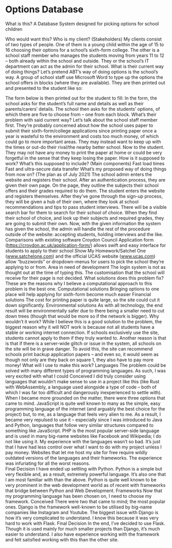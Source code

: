 # Options Database

What is this?
A Database System designed for picking options for school children

Who would want this? 
Who is my client? (Stakeholders)
My clients consist of two types of people. 
One of them is a young child within the age of 15 to 16 choosing their options for a school’s sixth-form college. 
The other is a school staff member who manages the students moving from years 11 to 12 – both already within the school and outside. They or the school’s IT department can act as the admin for their school.
What is their current way of doing things?
Let’s pretend ABT’s way of doing options is the school’s way.
A group of school staff use Microsoft Word to type up the options the school offers in blocks (where they are available). They are then printed out and presented to the student like so:

The form below is then printed out for the student to fill:
In the form, the school asks for the student’s full name and details as well as their parents/carers’ details. The school then asks for the students’ options, of which there are five to choose from – one from each block.
What’s their problem with said current way?
Let’s talk about the school staff member first. They’re probably concerned about how the school uses paper to submit their sixth-form/college applications since printing paper once a year is wasteful to the environment and costs too much money, of which could go to more important areas. They may instead want to keep up with the times or out-do their rival/the nearby better school.
Now to the student. They may not have any money to print the paper at home or could be very forgetful in the sense that they keep losing the paper.
How is it supposed to work?
What’s this supposed to include? (Main components)
Fast load times
Fast and ultra-secure data transfer
What’s my proposed way of doing things from now on? (The plan as of July 2021)
The school admin enters the website and registers their school. After an authentication process, they are given their own page. On the page, they outline the subjects their school offers and their grades required to do them.
The student enters the website and registers themselves. After they’ve gone through the sign-up process, they will be given a hub of their own, where they look at school recommendations and tips to pass student interviews. There will be a visible search bar for them to search for their school of choice. When they find their school of choice, and look up their subjects and required grades, they are going to submit their own.
Now, with the given information the system has given the school, the admin will handle the rest of the procedure outside of the website: accepting students, holding interviews and the like.
Comparisons with existing software
Croydon Council Application form (https://croydon.ac.uk/application-form/) allows swift and easy interface for students to apply to their school
Show My Homework/Satchel One (www.satchelone.com) and the official UCAS website (www.ucas.com) allow “buzzwords” or dropdown-menus for users to pick the school they’re applying to or from.
Area in need of development
The login system is not as thought out at the time of typing this.
The customisation that the school will receive for their page is not decided.
What solutions does this problem fix?
These are the reasons why I believe a computational approach to this problem is the best one.
Computational solutions 
Bringing options to one place will help applying for sixth-form become much easier
Financial solutions 
The cost for printing paper is quite large, so the site could cut it down significantly.
Environmental solutions
As with all technology, the end result will be environmentally safer due to there being a smaller need to cut down trees (though that would be more so if the network is bigger).
Why wouldn’t it work?
While I believe this is a good solution to the problem, the biggest reason why it will NOT work is because not all students have a stable or working internet connection. If schools exclusively use the site, students cannot apply to them if they truly wanted to. Another reason is that is that if there is a server-wide glitch or issue in the system, all schools on the site will be in grave danger. To avoid this, the site can recommend schools print backup application papers – and even so, it would seem as though not only are they back on square 1, they also have to pay more money!
What will I use to make this work?
Languages
The problem could be solved with many different types of programming languages. As such, I was very excited with what I could
Conceived
I did truly consider using languages that wouldn’t make sense to use in a project like this (like Rust with WebAssembly, a language used alongside a type of code – both of which I was far too difficult and dangerously inexperienced to settle with).
When I became more grounded on the matter, there were three options that came to mind.
JavaScript is quite well known to many as the simple, easy programming language of the internet (and arguably the best choice for the project) but, to me, as a language that feels very alien to me. As a result, I became very repulsed to use it – especially since I was introduced to Java and Python, languages that follow very similar structures compared to something like JavaScript.
PHP is the most popular server-side language and is used in many big-name websites like Facebook and Wikipedia; I do not like using it. My experience with the languages wasn’t so bad. It’s just that I have had less control over what I want to do with my project unless I pay money. Websites that let me host my site for free require wildly outdated versions of the languages and their frameworks. The experience was infuriating for all the worst reasons.  
Final Decision
I have ended up settling with Python. Python is a simple but very flexible and, as a result, extremely powerful language. It’s also one that I am most familiar with than the above. Python is quite well known to be very prominent in the web development world as of recent with frameworks that bridge between Python and Web Development.
Frameworks
Now that my programming language has been chosen on, I need to choose my framework.
Conceived
There were two that came to mind; the most popular ones.
Django is the framework well-known to be utilised by big-name companies like Instagram and Youtube. The biggest issue with Django is how it’s very complicated to understand. I know this because it was very hard to work with Flask.
Final Decision
In the end, I’ve decided to use Flask. Though it is used mainly for much smaller projects than Django, it’s much easier to understand. I also have experience working with the framework and felt satisfied working with this than the other site.

